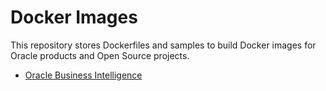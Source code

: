 # Docker Images

This repository stores Dockerfiles and samples to build Docker images for Oracle products and Open Source projects.

 - [Oracle Business Intelligence](./OracleBIEE)
